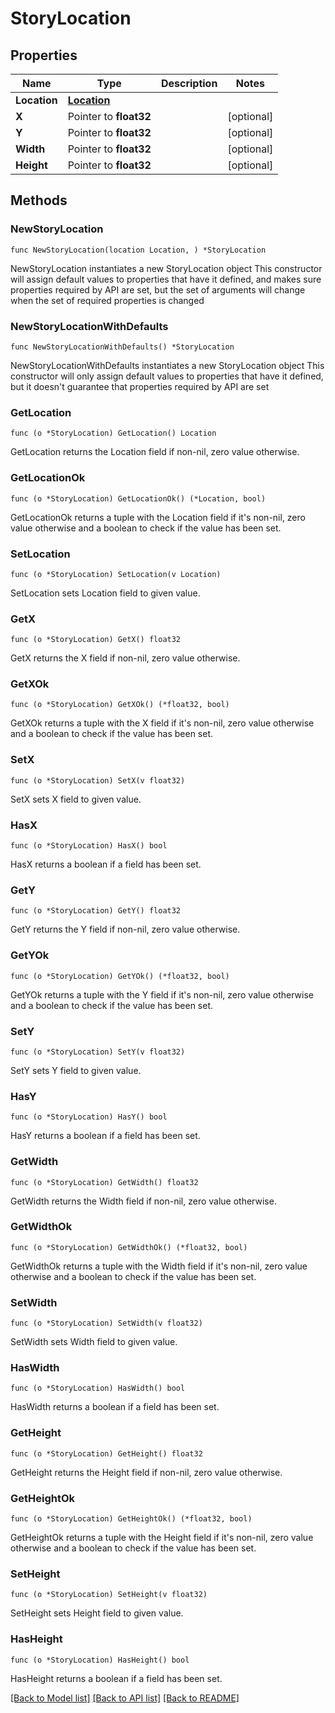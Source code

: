# StoryLocation

## Properties

Name | Type | Description | Notes
------------ | ------------- | ------------- | -------------
**Location** | [**Location**](Location.md) |  | 
**X** | Pointer to **float32** |  | [optional] 
**Y** | Pointer to **float32** |  | [optional] 
**Width** | Pointer to **float32** |  | [optional] 
**Height** | Pointer to **float32** |  | [optional] 

## Methods

### NewStoryLocation

`func NewStoryLocation(location Location, ) *StoryLocation`

NewStoryLocation instantiates a new StoryLocation object
This constructor will assign default values to properties that have it defined,
and makes sure properties required by API are set, but the set of arguments
will change when the set of required properties is changed

### NewStoryLocationWithDefaults

`func NewStoryLocationWithDefaults() *StoryLocation`

NewStoryLocationWithDefaults instantiates a new StoryLocation object
This constructor will only assign default values to properties that have it defined,
but it doesn't guarantee that properties required by API are set

### GetLocation

`func (o *StoryLocation) GetLocation() Location`

GetLocation returns the Location field if non-nil, zero value otherwise.

### GetLocationOk

`func (o *StoryLocation) GetLocationOk() (*Location, bool)`

GetLocationOk returns a tuple with the Location field if it's non-nil, zero value otherwise
and a boolean to check if the value has been set.

### SetLocation

`func (o *StoryLocation) SetLocation(v Location)`

SetLocation sets Location field to given value.


### GetX

`func (o *StoryLocation) GetX() float32`

GetX returns the X field if non-nil, zero value otherwise.

### GetXOk

`func (o *StoryLocation) GetXOk() (*float32, bool)`

GetXOk returns a tuple with the X field if it's non-nil, zero value otherwise
and a boolean to check if the value has been set.

### SetX

`func (o *StoryLocation) SetX(v float32)`

SetX sets X field to given value.

### HasX

`func (o *StoryLocation) HasX() bool`

HasX returns a boolean if a field has been set.

### GetY

`func (o *StoryLocation) GetY() float32`

GetY returns the Y field if non-nil, zero value otherwise.

### GetYOk

`func (o *StoryLocation) GetYOk() (*float32, bool)`

GetYOk returns a tuple with the Y field if it's non-nil, zero value otherwise
and a boolean to check if the value has been set.

### SetY

`func (o *StoryLocation) SetY(v float32)`

SetY sets Y field to given value.

### HasY

`func (o *StoryLocation) HasY() bool`

HasY returns a boolean if a field has been set.

### GetWidth

`func (o *StoryLocation) GetWidth() float32`

GetWidth returns the Width field if non-nil, zero value otherwise.

### GetWidthOk

`func (o *StoryLocation) GetWidthOk() (*float32, bool)`

GetWidthOk returns a tuple with the Width field if it's non-nil, zero value otherwise
and a boolean to check if the value has been set.

### SetWidth

`func (o *StoryLocation) SetWidth(v float32)`

SetWidth sets Width field to given value.

### HasWidth

`func (o *StoryLocation) HasWidth() bool`

HasWidth returns a boolean if a field has been set.

### GetHeight

`func (o *StoryLocation) GetHeight() float32`

GetHeight returns the Height field if non-nil, zero value otherwise.

### GetHeightOk

`func (o *StoryLocation) GetHeightOk() (*float32, bool)`

GetHeightOk returns a tuple with the Height field if it's non-nil, zero value otherwise
and a boolean to check if the value has been set.

### SetHeight

`func (o *StoryLocation) SetHeight(v float32)`

SetHeight sets Height field to given value.

### HasHeight

`func (o *StoryLocation) HasHeight() bool`

HasHeight returns a boolean if a field has been set.


[[Back to Model list]](../README.md#documentation-for-models) [[Back to API list]](../README.md#documentation-for-api-endpoints) [[Back to README]](../README.md)


